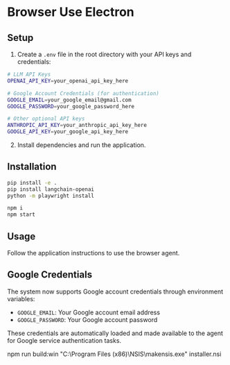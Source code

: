 # Browser Use Electron

## Setup

1. Create a `.env` file in the root directory with your API keys and credentials:

```bash
# LLM API Keys
OPENAI_API_KEY=your_openai_api_key_here

# Google Account Credentials (for authentication)
GOOGLE_EMAIL=your_google_email@gmail.com
GOOGLE_PASSWORD=your_google_password_here

# Other optional API keys
ANTHROPIC_API_KEY=your_anthropic_api_key_here
GOOGLE_API_KEY=your_google_api_key_here
```

2. Install dependencies and run the application.

## Installation

```bash
pip install -e .
pip install langchain-openai
python -m playwright install

npm i
npm start
```

## Usage
Follow the application instructions to use the browser agent.

## Google Credentials
The system now supports Google account credentials through environment variables:
- `GOOGLE_EMAIL`: Your Google account email address
- `GOOGLE_PASSWORD`: Your Google account password

These credentials are automatically loaded and made available to the agent for Google service authentication tasks.


npm run build:win
"C:\Program Files (x86)\NSIS\makensis.exe" installer.nsi